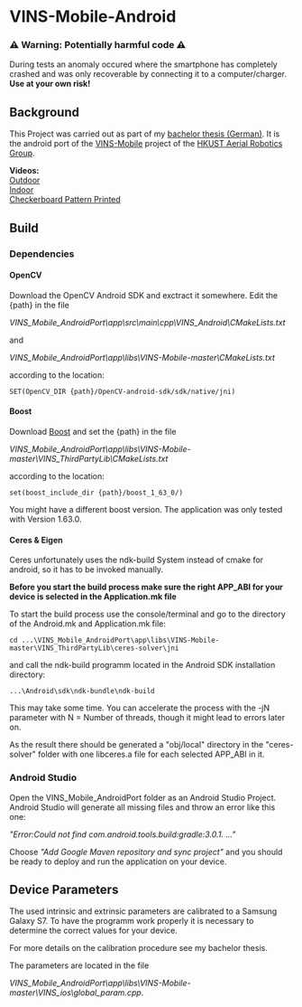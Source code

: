 # VINS-Mobile-Android

### ⚠️ Warning: Potentially harmful code ⚠️

During tests an anomaly occured where the smartphone has completely crashed and was only recoverable by connecting it to a computer/charger. **Use at your own risk!**

## Background

This Project was carried out as part of my [bachelor thesis (German)](https://epb.bibl.th-koeln.de/frontdoor/index/index/docId/1138). It is the android port of the [VINS-Mobile](https://github.com/HKUST-Aerial-Robotics/VINS-Mobile) project of the [HKUST Aerial Robotics Group](http://uav.ust.hk/).

**Videos:**\
[Outdoor](https://youtu.be/HV1XJ2WdGtQ)\
[Indoor](https://youtu.be/M987SGlABuc)\
[Checkerboard Pattern Printed](https://youtu.be/XEM3I9A3QV0)

## Build

### Dependencies
#### OpenCV
Download the OpenCV Android SDK and exctract it somewhere. 
Edit the {path} in the file 

*VINS_Mobile_AndroidPort\app\src\main\cpp\VINS_Android\CMakeLists.txt*

and 

*VINS_Mobile_AndroidPort\app\libs\VINS-Mobile-master\CMakeLists.txt*

according to the location:
```
SET(OpenCV_DIR {path}/OpenCV-android-sdk/sdk/native/jni)
```


#### Boost
Download [Boost](https://www.boost.org/users/download/) and set the {path} in the file

*VINS_Mobile_AndroidPort\app\libs\VINS-Mobile-master\VINS_ThirdPartyLib\CMakeLists.txt*

according to the location:
```
set(boost_include_dir {path}/boost_1_63_0/)
```
You might have a different boost version. The application was only tested with Version 1.63.0.


#### Ceres & Eigen
Ceres unfortunately uses the ndk-build System instead of cmake for android, so it has to be invoked manually.

**Before you start the build process make sure the right APP_ABI for your device is selected in the Application.mk file**

To start the build process use the console/terminal and go to the directory of the Android.mk and Application.mk file:
```
cd ...\VINS_Mobile_AndroidPort\app\libs\VINS-Mobile-master\VINS_ThirdPartyLib\ceres-solver\jni
```
and call the ndk-build programm located in the Android SDK installation directory:
```
...\Android\sdk\ndk-bundle\ndk-build
```
This may take some time. You can accelerate the process with the -jN parameter with N = Number of threads, though it might lead to errors later on.

As the result there should be generated a "obj/local" directory in the "ceres-solver" folder with one libceres.a file for each selected APP_ABI in it.


### Android Studio

Open the VINS_Mobile_AndroidPort folder as an Android Studio Project. Android Studio will generate all missing files and throw an error like this one:

*"Error:Could not find com.android.tools.build:gradle:3.0.1. ..."*

Choose *"Add Google Maven repository and sync project"* and you should be ready to deploy and run the application on your device.

## Device Parameters

The used intrinsic and extrinsic parameters are calibrated to a Samsung Galaxy S7. To have the programm work properly it is necessary to determine the correct values for your device.

For more details on the calibration procedure see my bachelor thesis.

The parameters are located in the file 

*VINS_Mobile_AndroidPort\app\libs\VINS-Mobile-master\VINS_ios\global_param.cpp*.

